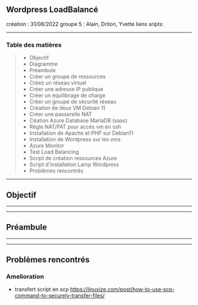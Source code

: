 ## Wordpress LoadBalancé

création : 31/08/2022
groupe 5 : Alain, Driton, Yvette
liens sripts: 




* * *

### Table des matières

> - Objectif
> - Diagramme
> - Préambule
> - Créer un groupe de ressources
> - Créez un réseau virtuel
> - Créer une adresse IP publique
> - Créer un équilibrage de charge
> - Créer un groupe de sécurité réseau
> - Création de deux VM Debian 11
> - Créer une passerelle NAT
> - Céation Azure Database MariaDB (saas)
> - Régle NAT/PAT pour accés vm en ssh
> - Installation de Apache et PHP sur Debian11
> - Installation de Wordpress sur les vms
> - Azure Monitor
> - Test Load Balancing
> - Script de création ressources Azure
> - Script d'installation Lamp Wordpress
> - Problèmes rencontrés

* * *

## Objectif



* * *



* * *

## Préambule



* * *



* * *

## Problèmes rencontrés



### Amelioration
- transfert script en scp
https://linuxize.com/post/how-to-use-scp-command-to-securely-transfer-files/